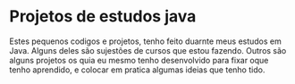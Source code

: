 # Projetos de estudos java
 Estes pequenos codigos e projetos, tenho feito duarnte meus estudos em Java.
 Alguns deles são sujestões de cursos que estou fazendo.
 Outros são alguns projetos os quia eu mesmo tenho desenvolvido para fixar oque tenho aprendido,
 e colocar em pratica algumas ideias que tenho tido.

